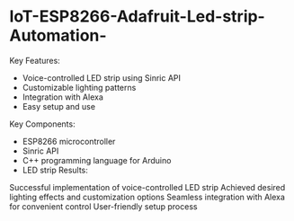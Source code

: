 # IoT-ESP8266-Adafruit-Led-strip-Automation-

Key Features:

- Voice-controlled LED strip using Sinric API
- Customizable lighting patterns
- Integration with Alexa
- Easy setup and use

Key Components:

- ESP8266 microcontroller
- Sinric API
- C++ programming language for Arduino
- LED strip
Results:

Successful implementation of voice-controlled LED strip
Achieved desired lighting effects and customization options
Seamless integration with Alexa for convenient control
User-friendly setup process
